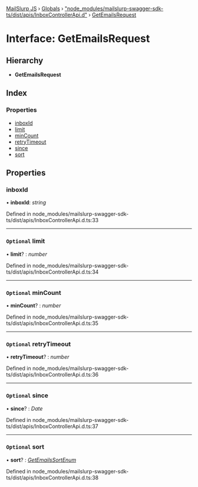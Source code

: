 [MailSlurp JS](../README.md) › [Globals](../globals.md) › ["node_modules/mailslurp-swagger-sdk-ts/dist/apis/InboxControllerApi.d"](../modules/_node_modules_mailslurp_swagger_sdk_ts_dist_apis_inboxcontrollerapi_d_.md) › [GetEmailsRequest](_node_modules_mailslurp_swagger_sdk_ts_dist_apis_inboxcontrollerapi_d_.getemailsrequest.md)

# Interface: GetEmailsRequest

## Hierarchy

* **GetEmailsRequest**

## Index

### Properties

* [inboxId](_node_modules_mailslurp_swagger_sdk_ts_dist_apis_inboxcontrollerapi_d_.getemailsrequest.md#inboxid)
* [limit](_node_modules_mailslurp_swagger_sdk_ts_dist_apis_inboxcontrollerapi_d_.getemailsrequest.md#optional-limit)
* [minCount](_node_modules_mailslurp_swagger_sdk_ts_dist_apis_inboxcontrollerapi_d_.getemailsrequest.md#optional-mincount)
* [retryTimeout](_node_modules_mailslurp_swagger_sdk_ts_dist_apis_inboxcontrollerapi_d_.getemailsrequest.md#optional-retrytimeout)
* [since](_node_modules_mailslurp_swagger_sdk_ts_dist_apis_inboxcontrollerapi_d_.getemailsrequest.md#optional-since)
* [sort](_node_modules_mailslurp_swagger_sdk_ts_dist_apis_inboxcontrollerapi_d_.getemailsrequest.md#optional-sort)

## Properties

###  inboxId

• **inboxId**: *string*

Defined in node_modules/mailslurp-swagger-sdk-ts/dist/apis/InboxControllerApi.d.ts:33

___

### `Optional` limit

• **limit**? : *number*

Defined in node_modules/mailslurp-swagger-sdk-ts/dist/apis/InboxControllerApi.d.ts:34

___

### `Optional` minCount

• **minCount**? : *number*

Defined in node_modules/mailslurp-swagger-sdk-ts/dist/apis/InboxControllerApi.d.ts:35

___

### `Optional` retryTimeout

• **retryTimeout**? : *number*

Defined in node_modules/mailslurp-swagger-sdk-ts/dist/apis/InboxControllerApi.d.ts:36

___

### `Optional` since

• **since**? : *Date*

Defined in node_modules/mailslurp-swagger-sdk-ts/dist/apis/InboxControllerApi.d.ts:37

___

### `Optional` sort

• **sort**? : *[GetEmailsSortEnum](../enums/_node_modules_mailslurp_swagger_sdk_ts_dist_apis_inboxcontrollerapi_d_.getemailssortenum.md)*

Defined in node_modules/mailslurp-swagger-sdk-ts/dist/apis/InboxControllerApi.d.ts:38
